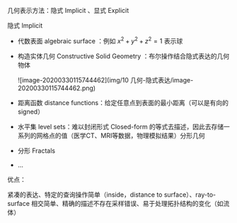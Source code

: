 几何表示方法：隐式  Implicit  、显式 Explicit



隐式  Implicit  

- 代数表面 algebraic surface ：例如 $x^{2}+y^{2}+z^{2}=1$ 表示球

- 构造实体几何 Constructive Solid Geometry ：布尔操作结合隐式表达的几何物体

  ![image-20200330115744462](img/10 几何-隐式表达/image-20200330115744462.png)

- 距离函数 distance functions：给定任意点到表面的最小距离（可以是有向的signed）

- 水平集 level sets：难以封闭形式 Closed-form  的等式去描述，因此去存储一系列的网格点的值（医学CT、MRI等数据，物理模拟结果）分形几何

- 分形 Fractals

- ...



优点：

紧凑的表达、特定的查询操作简单（inside，distance to surface）、ray-to-surface  相交简单、精确的描述不存在采样错误、易于处理拓扑结构的变化（如流体）











